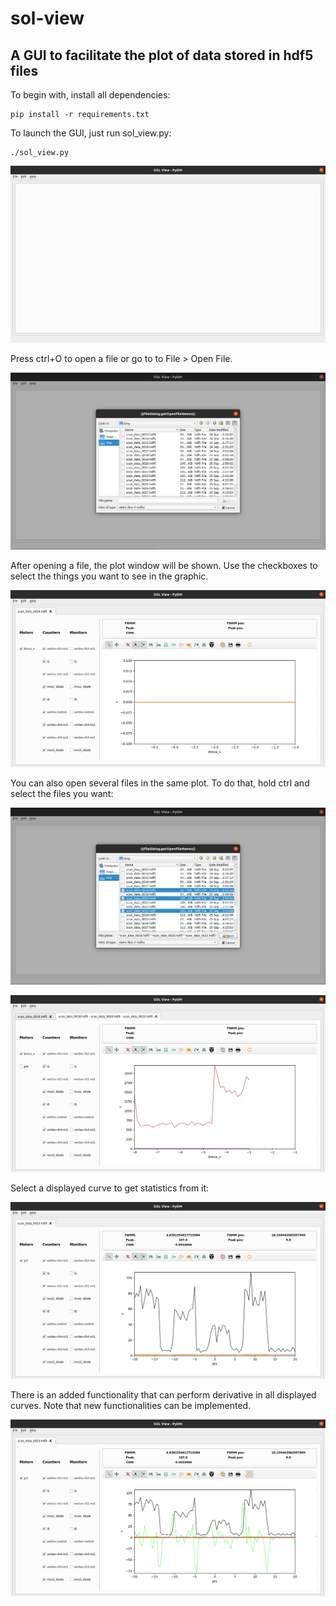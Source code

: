 # sol-view
## A GUI to facilitate the plot of data stored in hdf5 files

To begin with, install all dependencies:

```
pip install -r requirements.txt
```

To launch the GUI, just run sol_view.py:

```
./sol_view.py
```

![sol-view main screen.](images/main_screen.png "sol-view main screen")

Press ctrl+O to open a file or go to to File > Open File.

![Open file dialog.](images/open_dialog.png "Open file dialog")

After opening a file, the plot window will be shown. Use the checkboxes to select the things you want to see in the graphic.

![Plot window.](images/single_file.png "Plot window")

You can also open several files in the same plot. To do that, hold ctrl and select the files you want:

![Select several files.](images/open_multi_files.png "Select several files")

![Plot with several files.](images/multi_files.png "Plot with several files")

Select a displayed curve to get statistics from it:

![Get statistics from a curve.](images/get_stats.png "Get statistics from a curve")

There is an added functionality that can perform derivative in all displayed curves. Note that new functionalities can be implemented.

![Derivative of all curves.](images/derivative.png "Derivative of all curves")